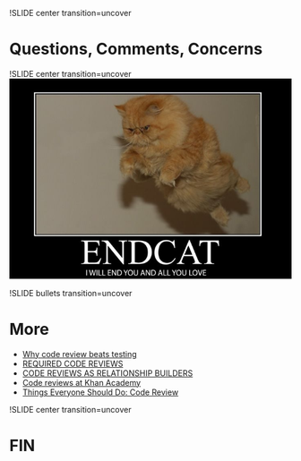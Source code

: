 !SLIDE center transition=uncover
# Questions, Comments, Concerns

!SLIDE center transition=uncover
![FIN](../images/endcat.jpeg)

!SLIDE bullets transition=uncover
# More
* [Why code review beats testing](http://kev.inburke.com/kevin/the-best-ways-to-find-bugs-in-your-code/)
* [REQUIRED CODE REVIEWS](http://bjk5.com/post/18441794352/required-code-reviews)
* [CODE REVIEWS AS RELATIONSHIP
BUILDERS](http://bjk5.com/post/3994859683/code-reviews-as-relationship-builders-a-few-tips)
* [Code reviews at Khan
Academy](https://sites.google.com/a/khanacademy.org/forge/for-developers/code-review-policy)
* [Things Everyone Should Do: Code
Review](http://scientopia.org/blogs/goodmath/2011/07/06/things-everyone-should-do-code-review/)

!SLIDE center transition=uncover
# FIN
